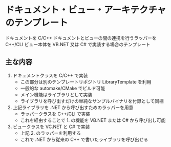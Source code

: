 # ドキュメント・ビュー・アーキテクチャのテンプレート

ドキュメントを C/C++
ドキュメントとビューの間の連携を行うラッパーを C++/CLI
ビュー本体を VB.NET 又は C#
で実装する場合のテンプレート

##  主な内容

1.  ドキュメントクラスを C/C++  で実装
    - この部分は別のテンプレートリポジトリ LibraryTemplate  を利用
    - 一般的な automake/CMake でビルド可能
    - メイン機能はライブラリとして実装
    - ライブラリを呼び出すだけの単純なサンプルバイナリを付録として同梱
2.  上記ライブラリを .NET から呼び出すためのラッパーを用意
    - ラッパークラスを C++/CLI  で実装
    - これを経由することで 1. の機能を VB.NET または C# から呼び出し可能
3.  ビュークラスを VC.NET と C# で実装
    - 上記 2. のラッパーを利用する
    - これで .NET から従来の C++  で書いたライブラリを呼び出せる
